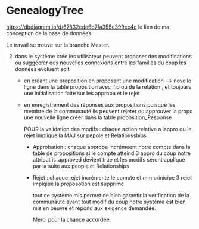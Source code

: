 # GenealogyTree
https://dbdiagram.io/d/67832cde6b7fa355c399cc4c le lien de ma conception de la base de données 

Le travail se trouve sur la branche Master.


2) dans le système crée les utilisateur peuvent proposer des modifications ou suggéerer des nouvelles connexions entre les familles du coup les données evoluent soit
   - en créant une proposition en proposant une modification --> novelle ligne dans la table proposition avec l'id ou de la relation , et toujours une initialisation faite sur les approba et le rejet
   - en enregistrement des réponses aux propositions puisque les membre de la communauté ils peuvent rejeter ou approuver la propo une nouvelle ligne créer dans la table proposition_Response

     POUR la validation des modifs :
     chaque action relative a lappro ou le rejet implique la MAJ sur pepole et Relationsships
     
     - Approbation : chaque approba incrémeent notre compte dans la table de propositions si le compte atteind 3 appro du coup notre attribut is_approved devient true et les modifs seront appliqué par la suite aux people et Relationships
     - Rejet : chaque rejet incrémente le compte et mm prinicipe 3 rejet implqiue la proposotion est supprimé
    
       tout ce système mis permet de bien garantir la verification de la communauté avant tout modif du coup notre système est bien mis en oeuvre et répond aux exigence demandée.
    

       Merci pour la chance accordée.
       
     

  
